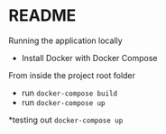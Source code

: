 # README

Running the application locally

* Install Docker with Docker Compose

From inside the project root folder
* run `docker-compose build`
* run `docker-compose up`

*testing out `docker-compose up`

